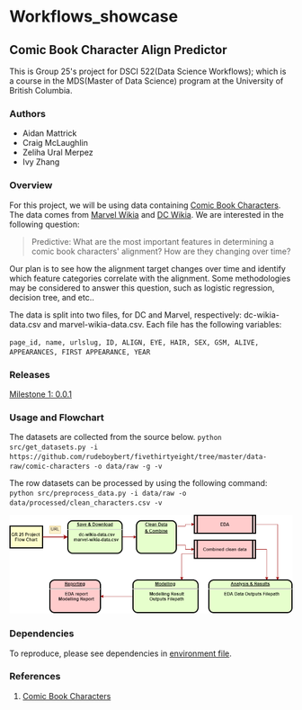 # Workflows_showcase
## Comic Book Character Align Predictor
This is Group 25's project for DSCI 522(Data Science Workflows); which is a course in the MDS(Master of Data Science) program at the University of British Columbia.

### Authors

- Aidan Mattrick
- Craig McLaughlin
- Zeliha Ural Merpez
- Ivy Zhang

### Overview

For this project, we will be using data containing [Comic Book Characters](https://github.com/rudeboybert/fivethirtyeight/tree/master/data-raw/comic-characters). The data comes from [Marvel Wikia](https://marvel.fandom.com/wiki/Marvel_Database) and [DC Wikia](https://dc.fandom.com/wiki/DC_Comics_Database). We are interested in the following question:

> Predictive: What are the most important features in determining a comic book characters' alignment? How are they changing over time?

Our plan is to see how the alignment target changes over time and identify which feature categories correlate with the alignment. Some methodologies may be considered to answer this question, such as logistic regression, decision tree, and etc..

The data is split into two files, for DC and Marvel, respectively: dc-wikia-data.csv and marvel-wikia-data.csv. Each file has the following variables:

`page_id, name, urlslug, ID, ALIGN, EYE, HAIR, SEX, GSM, ALIVE, APPEARANCES, FIRST APPEARANCE, YEAR`

### Releases

[Milestone 1: 0.0.1](https://github.com/UBC-MDS/Workflows_showcase/releases/tag/v1.0)

### Usage and Flowchart

The datasets are collected from the source below.
`
python src/get_datasets.py -i https://github.com/rudeboybert/fivethirtyeight/tree/master/data-raw/comic-characters -o data/raw -g -v
`

The row datasets can be processed by using the following command:
`
python src/preprocess_data.py -i data/raw -o data/processed/clean_characters.csv -v
`

![Flow Chart](img/flow_chart00.png)

### Dependencies

To reproduce, please see dependencies in [environment file](https://github.com/UBC-MDS/Workflows_showcase/blob/main/env/env.yaml).

### References

1. [Comic Book Characters](https://github.com/rudeboybert/fivethirtyeight/tree/master/data-raw/comic-characters) 
